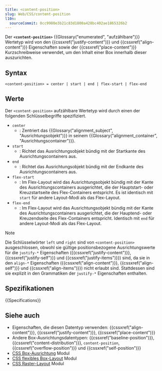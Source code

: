 ```yaml
---
title: <content-position>
slug: Web/CSS/content-position
l10n:
  sourceCommit: 0cc9980e3b21c83d1800a428bc402ae1865326b2
---
```


Der **`<content-position>`** {{Glossary("enumerated", "aufzählbare")}} Wertetyp wird von den {{cssxref("justify-content")}} und {{cssxref("align-content")}} Eigenschaften sowie der {{cssxref("place-content")}} Kurzschreibweise verwendet, um den Inhalt einer Box innerhalb dieser auszurichten.

## Syntax

```plain
<content-position> = center | start | end | flex-start | flex-end
```

## Werte

Der `<content-position>` aufzählbare Wertetyp wird durch einen der folgenden Schlüsselbegriffe spezifiziert.

- `center`
  - : Zentriert das {{Glossary("alignment_subject", "Ausrichtungsobjekt")}} in seinem {{Glossary("alignment_container", "Ausrichtungscontainer")}}.
- `start`
  - : Richtet das Ausrichtungsobjekt bündig mit der Startkante des Ausrichtungscontainers aus.
- `end`
  - : Richtet das Ausrichtungsobjekt bündig mit der Endkante des Ausrichtungscontainers aus.
- `flex-start`
  - : Im Flex-Layout wird das Ausrichtungsobjekt bündig mit der Kante des Ausrichtungscontainers ausgerichtet, die der Hauptstart- oder Kreuzstartseite des Flex-Containers entspricht. Es ist identisch mit `start` für andere Layout-Modi als das Flex-Layout.
- `flex-end`
  - : Im Flex-Layout wird das Ausrichtungsobjekt bündig mit der Kante des Ausrichtungscontainers ausgerichtet, die der Hauptend- oder Kreuzendseite des Flex-Containers entspricht. Identisch mit `end` für andere Layout-Modi als das Flex-Layout.

> [!NOTE]
> Die Schlüsselwörter `left` und `right` sind von `<content-position>` ausgeschlossen, obwohl sie gültige positionsbezogene Ausrichtungswerte für die `justify-*` Eigenschaften ({{cssxref("justify-content")}}, {{cssxref("justify-self")}} und {{cssxref("justify-items")}}) sind, da sie in den `align-*` Eigenschaften ({{cssxref("align-content")}}, {{cssxref("align-self")}} und {{cssxref("align-items")}}) nicht erlaubt sind. Stattdessen sind sie explizit in den Grammatiken der `justify-*` Eigenschaften enthalten.

## Spezifikationen

{{Specifications}}

## Siehe auch

- Eigenschaften, die diesen Datentyp verwenden: {{cssxref("align-content")}}, {{cssxref("justify-content")}}, {{cssxref("place-content")}}
- Andere Box-Ausrichtungsdatentypen: {{cssxref("baseline-position")}}, {{cssxref("content-distribution")}}, `content-position`, {{cssxref("overflow-position")}} und {{cssxref("self-position")}}
- [CSS Box-Ausrichtung](/de/docs/Web/CSS/CSS_box_alignment) Modul
- [CSS flexibles Box-Layout](/de/docs/Web/CSS/CSS_flexible_box_layout) Modul
- [CSS Raster-Layout](/de/docs/Web/CSS/CSS_grid_layout) Modul
